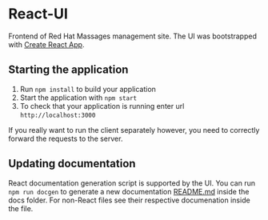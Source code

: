 # React-UI

Frontend of Red Hat Massages management site.
The UI was bootstrapped with [Create React App](https://github.com/facebookincubator/create-react-app).

## Starting the application

1. Run `npm install` to build your application
2. Start the application with `npm start`
3. To check that your application is running enter url `http://localhost:3000`

If you really want to run the client separately however, you need to correctly forward the requests to the server.

## Updating documentation

React documentation generation script is supported by the UI.
You can run `npm run docgen` to generate a new documentation [README.md](https://github.com/PSilling/rh-massages/blob/master/react-ui/docs/README.md) inside the docs folder.
For non-React files see their respective documenation inside the file.
